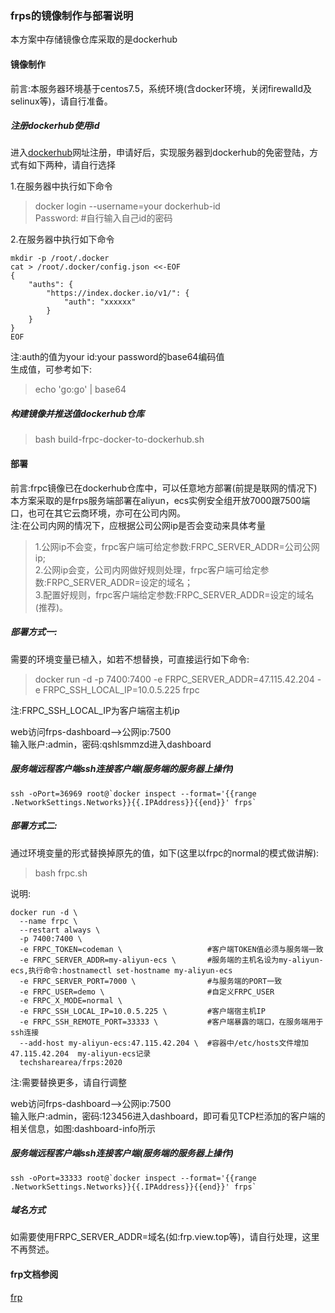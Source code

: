 ### frps的镜像制作与部署说明
本方案中存储镜像仓库采取的是dockerhub

#### 镜像制作
前言:本服务器环境基于centos7.5，系统环境(含docker环境，关闭firewalld及selinux等)，请自行准备。

##### 注册dockerhub使用id
进入[dockerhub](https://hub.docker.com)网址注册，申请好后，实现服务器到dockerhub的免密登陆，方式有如下两种，请自行选择       

1.在服务器中执行如下命令                
> docker login --username=your dockerhub-id     
Password:           #自行输入自己id的密码        

2.在服务器中执行如下命令        
```
mkdir -p /root/.docker  
cat > /root/.docker/config.json <<-EOF
{
    "auths": {
        "https://index.docker.io/v1/": {
            "auth": "xxxxxx"
        }
    }
}
EOF
```
注:auth的值为your id:your password的base64编码值        
生成值，可参考如下:
> echo 'go:go' | base64     

##### 构建镜像并推送值dockerhub仓库
> bash build-frpc-docker-to-dockerhub.sh        

#### 部署       
前言:frpc镜像已在dockerhub仓库中，可以任意地方部署(前提是联网的情况下)
本方案采取的是frps服务端部署在aliyun，ecs实例安全组开放7000跟7500端口，也可在其它云商环境，亦可在公司内网。        
注:在公司内网的情况下，应根据公司公网ip是否会变动来具体考量        
> 1.公网ip不会变，frpc客户端可给定参数:FRPC_SERVER_ADDR=公司公网ip;  
> 2.公网ip会变，公司内网做好规则处理，frpc客户端可给定参数:FRPC_SERVER_ADDR=设定的域名；        
> 3.配置好规则，frpc客户端给定参数:FRPC_SERVER_ADDR=设定的域名(推荐)。      

##### 部署方式一:
需要的环境变量已植入，如若不想替换，可直接运行如下命令:     
> docker run -d -p 7400:7400 -e FRPC_SERVER_ADDR=47.115.42.204 -e FRPC_SSH_LOCAL_IP=10.0.5.225 frpc              

注:FRPC_SSH_LOCAL_IP为客户端宿主机ip

web访问frps-dashboard-->公网ip:7500     
输入账户:admin，密码:qshlsmmzd进入dashboard

##### 服务端远程客户端ssh连接客户端(服务端的服务器上操作)
```
ssh -oPort=36969 root@`docker inspect --format='{{range .NetworkSettings.Networks}}{{.IPAddress}}{{end}}' frps`
```

##### 部署方式二:
通过环境变量的形式替换掉原先的值，如下(这里以frpc的normal的模式做讲解):
> bash frpc.sh      

说明:
```
docker run -d \
  --name frpc \
  --restart always \
  -p 7400:7400 \
  -e FRPC_TOKEN=codeman \                   #客户端TOKEN值必须与服务端一致      
  -e FRPC_SERVER_ADDR=my-aliyun-ecs \       #服务端的主机名设为my-aliyun-ecs,执行命令:hostnamectl set-hostname my-aliyun-ecs        
  -e FRPC_SERVER_PORT=7000 \                #与服务端的PORT一致
  -e FRPC_USER=demo \                       #自定义FRPC_USER
  -e FRPC_X_MODE=normal \
  -e FRPC_SSH_LOCAL_IP=10.0.5.225 \         #客户端宿主机IP
  -e FRPC_SSH_REMOTE_PORT=33333 \           #客户端暴露的端口，在服务端用于ssh连接      
  --add-host my-aliyun-ecs:47.115.42.204 \  #容器中/etc/hosts文件增加47.115.42.204  my-aliyun-ecs记录
  techsharearea/frps:2020   
```
注:需要替换更多，请自行调整     

web访问frps-dashboard-->公网ip:7500     
输入账户:admin，密码:123456进入dashboard，即可看见TCP栏添加的客户端的相关信息，如图:dashboard-info所示       

##### 服务端远程客户端ssh连接客户端(服务端的服务器上操作)
```
ssh -oPort=33333 root@`docker inspect --format='{{range .NetworkSettings.Networks}}{{.IPAddress}}{{end}}' frps`
```     

##### 域名方式
如需要使用FRPC_SERVER_ADDR=域名(如:frp.view.top等)，请自行处理，这里不再赘述。      

#### frp文档参阅
[frp](https://github.com/fatedier/frp)      